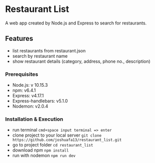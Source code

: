 # Restaurant List

A web app created by Node.js and Express to search for restaurants.

## Features

- list restaurants from restaurant.json
- search by restaurant name
- show restaurant details (category, address, phone no., description)

### Prerequisites

- Node.js: v 10.15.3
- npm: v6.4.1
- Express: v4.17.1
- Express-handlebars: v5.1.0
- Nodemon: v2.0.4

### Installation & Execution

- run terminal
  `cmd+space input terminal => enter`
- clone project to your local server
  `git clone https://github.com/joshuafa13/restaurant_list.git`
- go to project folder
  `cd restaurant_list`
- download npm
  `npm install`
- run with nodemon
  `npm run dev`
